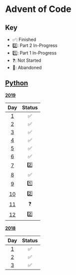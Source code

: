 # Advent of Code

## Key

- ✅: Finished
- 2️⃣: Part 2 In-Progress
- 1️⃣: Part 1 In-Progress
- ❓: Not Started
- 🚫: Abandoned

## [Python](Python)

[**2019**](2019)

|Day|Status|  
|:-:|:-:|
| [1](2019/day_1.py) | ✅|
| [2](2019/day_2.py) | ✅|
| [3](2019/day_3.py) | ✅|
| [4](2019/day_4.py) | ✅|
| [5](2019/day_5.py) | ✅|
| [6](2019/day_6.py) | ✅|
| [7](2019/day_7.py) | 2️⃣|
| [8](2019/day_8.py) | ✅|
| [9](2019/day_9.py) | 1️⃣|
| [10](2019/day_10.py) | 2️⃣|
| [11](2019/day_11.py) | ❓|
| [12](2019/day_12.py) | 2️⃣|




[**2018**](2018)

|Day|Status|  
|:-:|:-:|
| [1](2018/day_1.py) | ✅|
| [2](2018/day_2.py) | ✅|
| [3](2018/day_3.py) | ✅|